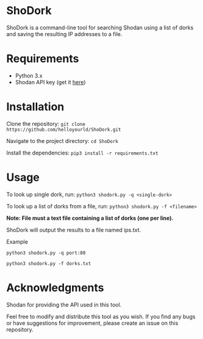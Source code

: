 # ShoDork
ShoDork is a command-line tool for searching Shodan using a list of dorks and saving the resulting IP addresses to a file.

# Requirements

- Python 3.x
- Shodan API key (get it [here](https://account.shodan.io/register))

# Installation

Clone the repository: `git clone https://github.com/helloyourld/ShoDork.git`

Navigate to the project directory: `cd ShoDork`

Install the dependencies: `pip3 install -r requirements.txt`

# Usage

To look up single dork, run: `python3 shodork.py -q <single-dork>`

To look up a list of dorks from a file, run: `python3 shodork.py -f <filename>`

**Note: File must a text file containing a list of dorks (one per line).**

ShoDork will output the results to a file named ips.txt.

Example

`python3 shodork.py -q port:80`

`python3 shodork.py -f dorks.txt`

# Acknowledgments

Shodan for providing the API used in this tool.

Feel free to modify and distribute this tool as you wish. If you find any bugs or have suggestions for improvement, please create an issue on this repository.
